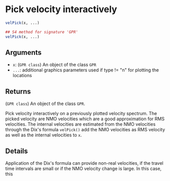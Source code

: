 # Pick velocity interactively

```r
velPick(x, ...)

## S4 method for signature 'GPR'
velPick(x, ...)
```

## Arguments

- `x`: (`GPR class`) An object of the class `GPR`
- `...`: additional graphics parameters used if type != "n" for plotting the locations

## Returns

(`GPR class`) An object of the class `GPR`.

Pick velocity interactively on a previously plotted velocity spectrum. The picked velocity are NMO velocities which are a good approximation for RMS velocities. The internal velocities are estimated from the NMO velocities through the Dix's formula `velPick()` add the NMO velocities as RMS velocity as well as the internal velocities to `x`.

## Details

Application of the Dix's formula can provide non-real velocities, if the travel time intervals are small or if the NMO velocity change is large. In this case, this